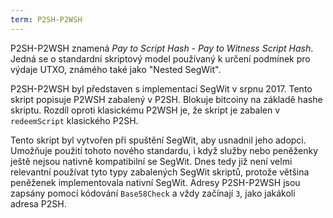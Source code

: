 ```yaml
---
term: P2SH-P2WSH
---
```


P2SH-P2WSH znamená *Pay to Script Hash - Pay to Witness Script Hash*. Jedná se o standardní skriptový model používaný k určení podmínek pro výdaje UTXO, známého také jako "Nested SegWit".

P2SH-P2WSH byl představen s implementací SegWit v srpnu 2017. Tento skript popisuje P2WSH zabalený v P2SH. Blokuje bitcoiny na základě hashe skriptu. Rozdíl oproti klasickému P2WSH je, že skript je zabalen v `redeemScript` klasického P2SH.

Tento skript byl vytvořen při spuštění SegWit, aby usnadnil jeho adopci. Umožňuje použití tohoto nového standardu, i když služby nebo peněženky ještě nejsou nativně kompatibilní se SegWit. Dnes tedy již není velmi relevantní používat tyto typy zabalených SegWit skriptů, protože většina peněženek implementovala nativní SegWit. Adresy P2SH-P2WSH jsou zapsány pomocí kódování `Base58Check` a vždy začínají `3`, jako jakákoli adresa P2SH.